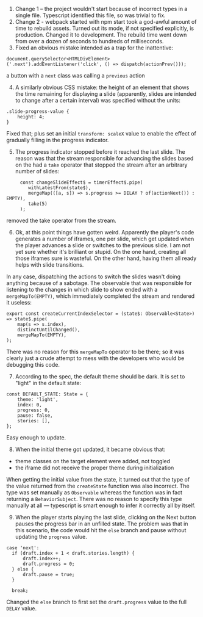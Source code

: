 1) Change 1 – the project wouldn't start because of incorrect types in a single file. Typescript identified this file, so was trivial to fix.
2) Change 2 - webpack started with npm start took a god-awful amount of time to rebuild assets. Turned out its mode, if not specified explicitly, is production. Changed it to development. The rebuild time went down from over a dozen of seconds to hundreds of milliseconds.
3) Fixed an obvious mistake intended as a trap for the inattentive:

```
document.querySelector<HTMLDivElement>('.next').addEventListener('click', () => dispatch(actionPrev()));
```

a button with a `next` class was calling a `previous` action

4) A similarly obvious CSS mistake: the height of an element that shows the time remaining for displaying a slide (apparently, slides are intended to change after a certain interval) was specified without the units:

```
.slide-progress-value {
    height: 4;
}
```

Fixed that; plus set an initial `transform: scaleX` value to enable the effect of gradually filling in the progress indicator.

5) The progress indicator stopped before it reached the last slide. The reason was that the stream responsible for advancing the slides based on the had a `take` operator that stopped the stream after an arbitrary number of slides:

```
     const changeSlideEffect$ = timerEffect$.pipe(
        withLatestFrom(state$),
        mergeMap(([a, s]) => s.progress >= DELAY ? of(actionNext()) : EMPTY),
        take(5)
     );
```

removed the take operator from the stream.

6) Ok, at this point things have gotten weird. Apparently the player's code generates a number of iframes, one per slide, which get updated when the player advances a slide or switches to the previous slide. I am not yet sure whether it's brilliant or stupid. On the one hand, creating all those iframes sure is wasteful. On the other hand, having them all ready helps with slide transitions.

In any case, dispatching the actions to switch the slides wasn't doing anything because of a sabotage. The observable that was responsible for listening to the changes in which slide to show ended with a `mergeMapTo(EMPTY)`, which immediately completed the stream and rendered it useless:

```
export const createCurrentIndexSelector = (state$: Observable<State>) => state$.pipe(
    map(s => s.index),
    distinctUntilChanged(),
    mergeMapTo(EMPTY),
);
```

There was no reason for this `mergeMapTo` operator to be there; so it was clearly just a crude attempt to mess with the developers who would be debugging this code.

7) According to the spec, the default theme should be dark. It is set to "light" in the default state:

```
const DEFAULT_STATE: State = {
    theme: 'light',
    index: 0,
    progress: 0,
    pause: false,
    stories: [],
};
```

Easy enough to update.

8) When the initial theme got updated, it became obvious that:

- theme classes on the target element were added, not toggled
- the iframe did not receive the proper theme during initialization

When getting the initial value from the state, it turned out that the type of the value returned from the `createState` function was also incorrect. The type was set manually as `Observable` whereas the function was in fact returning a `BehaviorSubject`. There was no reason to specify this type manually at all — typescript is smart enough to infer it correctly all by itself.

9) When the player starts playing the last slide, clicking on the Next button pauses the progress bar in an unfilled state. The problem was that in this scenario, the code would hit the `else` branch and pause without updating the `progress` value. 

```
case 'next':
  if (draft.index + 1 < draft.stories.length) {
      draft.index++;
      draft.progress = 0;
  } else {
      draft.pause = true;
  }

  break;
```
Changed the `else` branch to first set the `draft.progress` value to the full `DELAY` value.
